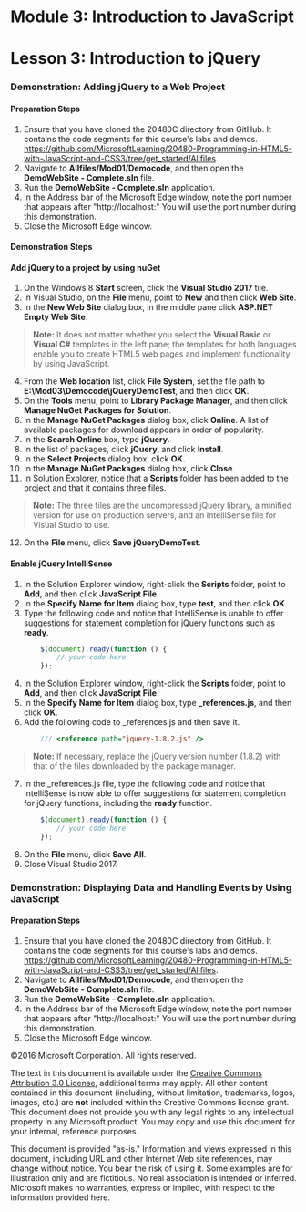 # Module 3: Introduction to JavaScript

# Lesson 3: Introduction to jQuery

### Demonstration: Adding jQuery to a Web Project

#### Preparation Steps 

1. Ensure that you have cloned the 20480C directory from GitHub. It contains the code segments for this course's labs and demos. https://github.com/MicrosoftLearning/20480-Programming-in-HTML5-with-JavaScript-and-CSS3/tree/get_started/Allfiles.
2. Navigate to **Allfiles/Mod01/Democode**, and then open the **DemoWebSite - Complete.sln** file.
3. Run the **DemoWebSite - Complete.sln** application.
4. In the Address bar of the Microsoft Edge window, note the port number that appears after "http://localhost:" You will use the port number during this demonstration.
5. Close the Microsoft Edge window.


#### Demonstration Steps

#### Add jQuery to a project by using nuGet

1.	On the Windows 8 **Start** screen, click the **Visual Studio 2017** tile.
2.	In Visual Studio, on the **File** menu, point to **New** and then click **Web Site**.
3.	In the **New Web Site** dialog box, in the middle pane click **ASP.NET Empty Web Site**.

>**Note:** It does not matter whether you select the **Visual Basic** or **Visual C#** templates in the left pane; the templates for both languages enable you to create HTML5 web pages and implement functionality by using JavaScript.

4.	From the **Web location** list, click **File System**, set the file path to **E:\Mod03\Democode\jQueryDemoTest**, and then click **OK**.
5.	On the **Tools** menu, point to **Library Package Manager**, and then click **Manage NuGet Packages for Solution**.
6.	In the **Manage NuGet Packages** dialog box, click **Online**. A list of available packages for download appears in order of popularity.
7.	In the **Search Online** box, type **jQuery**.
8.	In the list of packages, click **jQuery**, and click **Install**.
9.	In the **Select Projects** dialog box, click **OK**.
10.	In the **Manage NuGet Packages** dialog box, click **Close**.
11.	In Solution Explorer, notice that a **Scripts** folder has been added to the project and that it contains three files.

>**Note:** The three files are the uncompressed jQuery library, a minified version for use on production servers, and an IntelliSense file for Visual Studio to use.

12.	On the **File** menu, click **Save jQueryDemoTest**.

#### Enable jQuery IntelliSense

1.	In the Solution Explorer window, right-click the **Scripts** folder, point to **Add**, and then click **JavaScript File**.
2.	In the **Specify Name for Item** dialog box, type **test**, and then click **OK**.
3.	Type the following code and notice that IntelliSense is unable to offer suggestions for statement completion for jQuery functions such as **ready**.
    ```javascript
        $(document).ready(function () {
            // your code here
        });
    ```
4.	In the Solution Explorer window, right-click the **Scripts** folder, point to **Add**, and then click **JavaScript File**.
5.	In the **Specify Name for Item** dialog box, type **_references.js**, and then click **OK**.
6.	Add the following code to _references.js and then save it.
    ```javascript
        /// <reference path="jquery-1.8.2.js" />
    ```
>**Note:** If necessary, replace the jQuery version number (1.8.2) with that of the files downloaded by the package manager.

7.	In the _references.js file, type the following code and notice that IntelliSense is now able to offer suggestions for statement completion for jQuery functions, including the **ready** function.
    ```javascript
        $(document).ready(function () {
            // your code here
        });
    ```
8.	On the **File** menu, click **Save All**.
9.	Close Visual Studio 2017.

### Demonstration: Displaying Data and Handling Events by Using JavaScript

#### Preparation Steps 

1. Ensure that you have cloned the 20480C directory from GitHub. It contains the code segments for this course's labs and demos. https://github.com/MicrosoftLearning/20480-Programming-in-HTML5-with-JavaScript-and-CSS3/tree/get_started/Allfiles.
2. Navigate to **Allfiles/Mod01/Democode**, and then open the **DemoWebSite - Complete.sln** file.
3. Run the **DemoWebSite - Complete.sln** application.
4. In the Address bar of the Microsoft Edge window, note the port number that appears after "http://localhost:" You will use the port number during this demonstration.
5. Close the Microsoft Edge window.

©2016 Microsoft Corporation. All rights reserved.

The text in this document is available under the  [Creative Commons Attribution 3.0 License](https://creativecommons.org/licenses/by/3.0/legalcode), additional terms may apply. All other content contained in this document (including, without limitation, trademarks, logos, images, etc.) are  **not**  included within the Creative Commons license grant. This document does not provide you with any legal rights to any intellectual property in any Microsoft product. You may copy and use this document for your internal, reference purposes.

This document is provided &quot;as-is.&quot; Information and views expressed in this document, including URL and other Internet Web site references, may change without notice. You bear the risk of using it. Some examples are for illustration only and are fictitious. No real association is intended or inferred. Microsoft makes no warranties, express or implied, with respect to the information provided here.

